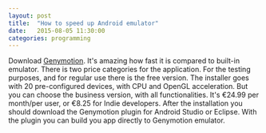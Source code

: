 ```yaml
---
layout: post
title:  "How to speed up Android emulator"
date:   2015-08-05 11:30:00
categories: programming
---
```


Download [Genymotion](https://www.genymotion.com). It's amazing how fast it is compared to built-in emulator.
There is two price categories for the application. For the testing purposes, and for regular use there is the free version. The installer goes with 20 pre-configured devices, with CPU and OpenGL acceleration. But you can choose the business version, with all functionalities. It's €24.99 per month/per user, or €8.25 for Indie developers.
After the installation you should download the Genymotion plugin for Android Studio or Eclipse. With the plugin you can build you app directly to Genymotion emulator.
